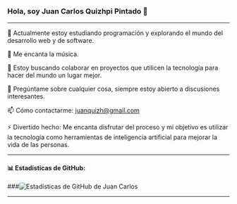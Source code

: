 ### Hola, soy Juan Carlos Quizhpi Pintado 👋

---

🔭 Actualmente estoy estudiando programación y explorando el mundo del desarrollo web y de software.

🌱 Me encanta la música.

👯 Estoy buscando colaborar en proyectos que utilicen la tecnología para hacer del mundo un lugar mejor.

💬 Pregúntame sobre cualquier cosa, siempre estoy abierto a discusiones interesantes.

📫 Cómo contactarme: [juanquizh@gmail.com](mailto:juanquizh@gmail.com)


⚡ Divertido hecho: Me encanta disfrutar del proceso y mi objetivo es utilizar la tecnología como herramientas de inteligencia artificial para mejorar la vida de las personas.

---

#### 📊 Estadísticas de GitHub:

###![Estadísticas de GitHub de Juan Carlos](https://github-readme-stats.vercel.app/api?username=juanqui-art&show_icons=true&hide_title=true&count_private=true&hide=prs&theme=default)

---




